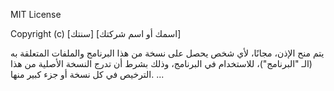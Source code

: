 MIT License

Copyright (c) [سنتك] [اسمك أو اسم شركتك]

يتم منح الإذن، مجانًا، لأي شخص يحصل على نسخة من هذا البرنامج والملفات المتعلقة به (الـ "البرنامج")، للاستخدام في البرنامج، وذلك بشرط أن تدرج النسخة الأصلية من هذا الترخيص في كل نسخة أو جزء كبير منها.
...
